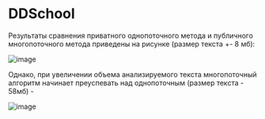# DDSchool
Результаты сравнения приватного однопоточного метода и публичного многопоточного метода приведены на рисунке (размер текста +- 8 мб):

![image](https://github.com/NeCheLoveC/DDSchool/assets/81810324/219ed89a-a04e-45c6-a6a8-237745721839)

Однако, при увеличении объема анализируемого текста многопоточный алгоритм начинает преуспевать над однопоточным (размер текста - 58мб) - 

![image](https://github.com/NeCheLoveC/DDSchool/assets/81810324/26f84b6c-d057-4d61-a074-ccd4da8d3bff)
